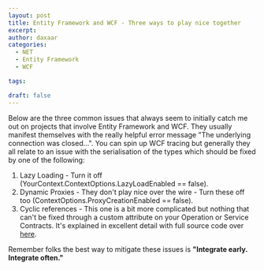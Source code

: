 ```yaml
---
layout: post
title: Entity Framework and WCF - Three ways to play nice together
excerpt: 
author: daxaar
categories:
  - NET
  - Entity Framework
  - WCF

tags:

draft: false
---
```

Below are the three common issues that always seem to initially catch me out on projects that involve Entity Framework and WCF.  They usually manifest themselves with the really helpful error message "The underlying connection was closed...".  You can spin up WCF tracing but generally they all relate to an issue with the serialisation of the types which should be fixed by one of the following:

1) Lazy Loading - Turn it off (YourContext.ContextOptions.LazyLoadEnabled == false).
2) Dynamic Proxies - They don't play nice over the wire - Turn these off too (ContextOptions.ProxyCreationEnabled == false).
3) Cyclic references - This one is a bit more complicated but nothing that can't be fixed through a custom attribute on your Operation or Service Contracts.  It's explained in excellent detail with full source code over <a href="http://chabster.blogspot.com/2008/02/wcf-cyclic-references-support.html">here</a>.

Remember folks the best way to mitigate these issues is <strong>"Integrate early.  Integrate often."</strong><em>
